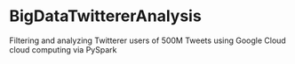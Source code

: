 # BigDataTwittererAnalysis
Filtering and analyzing Twitterer users of 500M Tweets using Google Cloud cloud computing via PySpark
